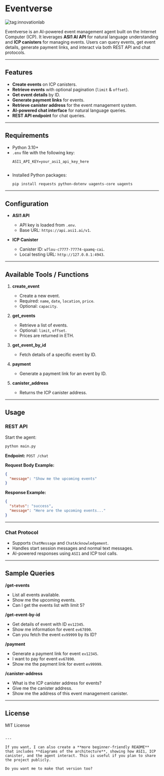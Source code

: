 # Eventverse 
![tag:innovationlab](https://img.shields.io/badge/innovationlab-3D8BD3)

Eventverse is an AI-powered event management agent built on the Internet Computer (ICP). It leverages **ASI1 AI API** for natural language understanding and **ICP canisters** for managing events. Users can query events, get event details, generate payment links, and interact via both REST API and chat protocols.

---

## Features

- **Create events** on ICP canisters.
- **Retrieve events** with optional pagination (`limit` & `offset`).
- **Get event details** by ID.
- **Generate payment links** for events.
- **Retrieve canister address** for the event management system.
- **AI-powered chat interface** for natural language queries.
- **REST API endpoint** for chat queries.

---

## Requirements

- Python 3.10+
- `.env` file with the following key:
  ```text
  ASI1_API_KEY=your_asi1_api_key_here


* Installed Python packages:

  ```bash
  pip install requests python-dotenv uagents-core uagents
  ```

---

## Configuration

* **ASI1 API**

  * API key is loaded from `.env`.
  * Base URL: `https://api.asi1.ai/v1`.
* **ICP Canister**

  * Canister ID: `w7lou-c7777-77774-qaamq-cai`.
  * Local testing URL: `http://127.0.0.1:4943`.

---

## Available Tools / Functions

1. **create\_event**

   * Create a new event.
   * Required: `name`, `date`, `location`, `price`.
   * Optional: `capacity`.

2. **get\_events**

   * Retrieve a list of events.
   * Optional: `limit`, `offset`.
   * Prices are returned in ETH.

3. **get\_event\_by\_id**

   * Fetch details of a specific event by ID.

4. **payment**

   * Generate a payment link for an event by ID.

5. **canister\_address**

   * Returns the ICP canister address.

---

## Usage

### REST API

Start the agent:

```bash
python main.py
```

**Endpoint:** `POST /chat`

**Request Body Example:**

```json
{
  "message": "Show me the upcoming events"
}
```

**Response Example:**

```json
{
  "status": "success",
  "message": "Here are the upcoming events..."
}
```

---

### Chat Protocol

* Supports `ChatMessage` and `ChatAcknowledgement`.
* Handles start session messages and normal text messages.
* AI-powered responses using `ASI1` and ICP tool calls.

---

## Sample Queries

**/get-events**

* List all events available.
* Show me the upcoming events.
* Can I get the events list with limit 5?

**/get-event-by-id**

* Get details of event with ID `ev12345`.
* Show me information for event `ev67890`.
* Can you fetch the event `ev99999` by its ID?

**/payment**

* Generate a payment link for event `ev12345`.
* I want to pay for event `ev67890`.
* Show me the payment link for event `ev99999`.

**/canister-address**

* What is the ICP canister address for events?
* Give me the canister address.
* Show me the address of this event management canister.


---

## License

MIT License

```

---

If you want, I can also create a **more beginner-friendly README** that includes **diagrams of the architecture**, showing how ASI1, ICP canister, and the agent interact. This is useful if you plan to share the project publicly.  

Do you want me to make that version too?
```

